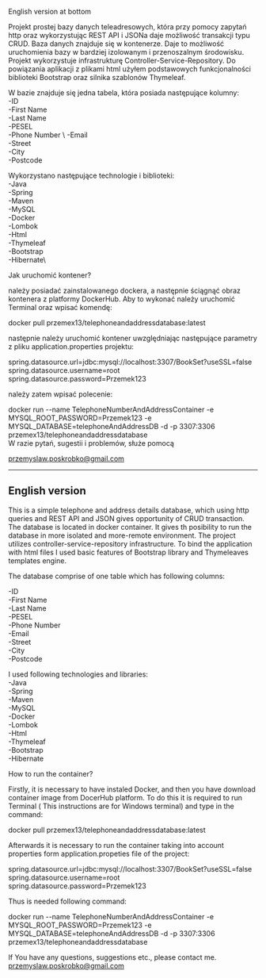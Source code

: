 
English version at bottom

Projekt prostej bazy danych teleadresowych, która przy pomocy zapytań http oraz wykorzystując
REST API i JSONa daje możliwość transakcji typu CRUD. Baza danych znajduje się w kontenerze.
Daje to możliwość uruchomienia bazy w bardziej izolowanym i przenoszalnym środowisku. 
Projekt wykorzystuje infrastrukturę Controller-Service-Repository. 
Do powiązania aplikacji z plikami html użyłem podstawowych funkcjonalności biblioteki Bootstrap oraz silnika szablonów Thymeleaf.

W bazie znajduje się jedna tabela, która posiada następujące kolumny:\
-ID	\
-First Name	\
-Last Name	\
-PESEL	\
-Phone Number \	
-Email	\
-Street	\
-City	\
-Postcode


Wykorzystano następujące technologie i biblioteki:\
-Java\
-Spring\
-Maven\
-MySQL\
-Docker\
-Lombok\
-Html\
-Thymeleaf\
-Bootstrap\
-Hibernate\


Jak uruchomić kontener?

należy posiadać zainstalowanego dockera, a następnie ściągnąć obraz kontenera z
platformy DockerHub. Aby to wykonać należy uruchomić Terminal oraz wpisać komendę:



docker pull przemex13/telephoneandaddressdatabase:latest



następnie należy uruchomić kontener uwzględniając następujące parametry z pliku
application.properties projektu:

spring.datasource.url=jdbc:mysql://localhost:3307/BookSet?useSSL=false \
spring.datasource.username=root \
spring.datasource.password=Przemek123

należy zatem wpisać polecenie:

docker run --name TelephoneNumberAndAddressContainer -e MYSQL_ROOT_PASSWORD=Przemek123 -e MYSQL_DATABASE=telephoneAndAddressDB -d -p 3307:3306 przemex13/telephoneandaddressdatabase \
W razie pytań, sugestii i problemów, służe pomocą 

przemyslaw.poskrobko@gmail.com

--------------------------------
English version
--------------------------------
This is a simple telephone and address details database, which using http queries and REST API and JSON gives opportunity of CRUD transaction. The database is located in docker container. It gives th posibility to run the database in more isolated  and more-remote environment. The project utilizes controller-service-repository infrastructure.
To bind the application with html files I used basic features of Bootstrap library and Thymeleaves templates engine.

The database comprise of one table which has following columns:

-ID	\
-First Name	\
-Last Name	\
-PESEL	\
-Phone Number \
-Email	\
-Street	\
-City	\
-Postcode

I used following technologies and libraries:\
-Java\
-Spring\
-Maven\
-MySQL\
-Docker\
-Lombok\
-Html\
-Thymeleaf\
-Bootstrap\
-Hibernate


How to run the container?

Firstly, it is necessary to have instaled Docker, and then you have download container image from DocerHub platform. To do this it is required to run Terminal ( This instructions are for Windows terminal) and type in the command:

docker pull przemex13/telephoneandaddressdatabase:latest

Afterwards it is necessary to run the container taking into account properties form  application.propeties file of the project:

spring.datasource.url=jdbc:mysql://localhost:3307/BookSet?useSSL=false \
spring.datasource.username=root \
spring.datasource.password=Przemek123

Thus is needed following command:

docker run --name TelephoneNumberAndAddressContainer -e MYSQL_ROOT_PASSWORD=Przemek123 -e MYSQL_DATABASE=telephoneAndAddressDB -d -p 3307:3306 przemex13/telephoneandaddressdatabase

If You have any questions, suggestions etc., please contact me.
przemyslaw.poskrobko@gmail.com
